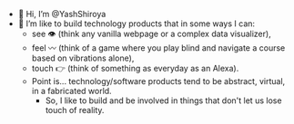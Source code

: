 - 👋 Hi, I’m @YashShiroya
- 👀 I’m like to build technology products that in some ways I can:
  - see 👁️ (think any vanilla webpage or a complex data visualizer),
  - feel 〰 (think of a game where you play blind and navigate a course based on vibrations alone),
  - touch 👉 (think of something as everyday as an Alexa).
  - Point is... technology/software products tend to be abstract, virtual, in a fabricated world.
    - So, I like to build and be involved in things that don't let us lose touch of reality.


<!---
YashShiroya/YashShiroya is a ✨ special ✨ repository because its `README.md` (this file) appears on your GitHub profile.
You can click the Preview link to take a look at your changes.
--->
